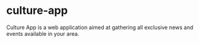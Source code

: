 # culture-app
Culture App is a web application aimed at gathering all exclusive news and events available in your area.
